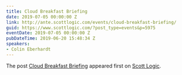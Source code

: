 ```yaml
---
title: Cloud Breakfast Briefing
date: 2019-07-05 00:00:00 Z
link: http://ante.scottlogic.com/events/cloud-breakfast-briefing/
guid: https://www.scottlogic.com/?post_type=events&p=5975
eventDate: 2019-07-05 00:00:00 Z
pubDateTime: 2019-06-20 15:48:34 Z
speakers:
- Colin Eberhardt
---
```


<p>The post <a rel="nofollow" href="http://ante.scottlogic.com/events/cloud-breakfast-briefing/">Cloud Breakfast Briefing</a> appeared first on <a rel="nofollow" href="http://ante.scottlogic.com">Scott Logic</a>.</p>